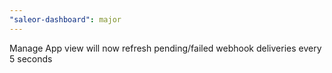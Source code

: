 ```yaml
---
"saleor-dashboard": major
---
```


Manage App view will now refresh pending/failed webhook deliveries every 5 seconds
